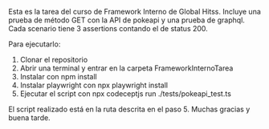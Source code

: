 Esta es la tarea del curso de Framework Interno de Global Hitss.
Incluye una prueba de método GET con la API de pokeapi y una prueba de graphql.
Cada scenario tiene 3 assertions contando el de status 200.

Para ejecutarlo:
1. Clonar el repositorio
2. Abrir una terminal y entrar en la carpeta FrameworkInternoTarea
3. Instalar con npm install
4. Instalar playwright con npx playwright install
5. Ejecutar el script con npx codeceptjs run ./tests/pokeapi_test.ts


El script realizado está en la ruta descrita en el paso 5.
Muchas gracias y buena tarde.
